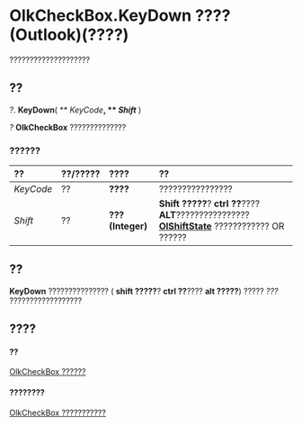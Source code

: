 
# OlkCheckBox.KeyDown ???? (Outlook)(????)

????????????????????


## ??

 _?_. **KeyDown**( ** _KeyCode_**, ** _Shift_** )

 _?_ **OlkCheckBox** ??????????????


### ??????



|**??**|**??/?????**|**????**|**??**|
|:-----|:-----|:-----|:-----|
| _KeyCode_|??|**????**|????????????????|
| _Shift_|??|**??? (Integer)**|**Shift ?????**?  **ctrl ??**???? **ALT**???????????????? **[OlShiftState](f71dd27d-6930-1450-e8e9-11ab1eace6ca.md)** ???????????? OR ??????|

## ??

 **KeyDown** ??????????????? ( **shift ?????**?  **ctrl ??**???? **alt ?????**) ????? _???_ ??????????????????


## ????


#### ??


[OlkCheckBox ??????](79460205-a604-7011-a9b3-14e651807f09.md)
#### ????????


[OlkCheckBox ???????????](http://msdn.microsoft.com/library/acf62b06-215d-6b2b-57b0-ccbfd0c92aed%28Office.15%29.aspx)